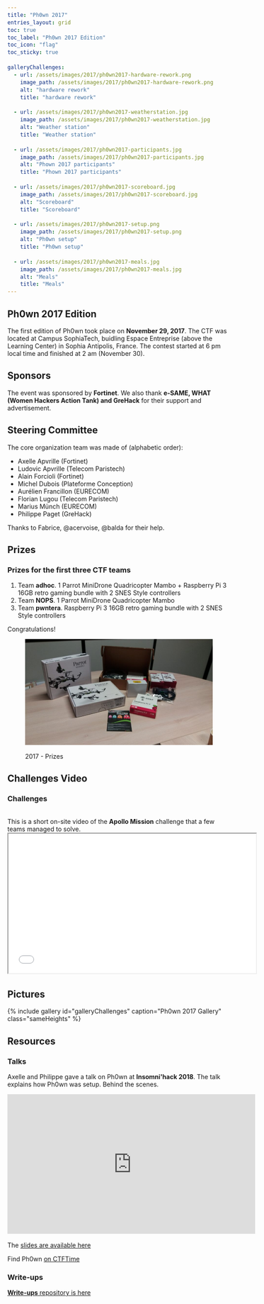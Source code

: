 ```yaml
---
title: "Ph0wn 2017"
entries_layout: grid
toc: true
toc_label: "Ph0wn 2017 Edition"
toc_icon: "flag"
toc_sticky: true

galleryChallenges:
  - url: /assets/images/2017/ph0wn2017-hardware-rework.png
    image_path: /assets/images/2017/ph0wn2017-hardware-rework.png
    alt: "hardware rework"
    title: "hardware rework"
  
  - url: /assets/images/2017/ph0wn2017-weatherstation.jpg
    image_path: /assets/images/2017/ph0wn2017-weatherstation.jpg
    alt: "Weather station"
    title: "Weather station"
  
  - url: /assets/images/2017/ph0wn2017-participants.jpg
    image_path: /assets/images/2017/ph0wn2017-participants.jpg
    alt: "Phown 2017 participants"
    title: "Phown 2017 participants"
  
  - url: /assets/images/2017/ph0wn2017-scoreboard.jpg
    image_path: /assets/images/2017/ph0wn2017-scoreboard.jpg
    alt: "Scoreboard"
    title: "Scoreboard"

  - url: /assets/images/2017/ph0wn2017-setup.png
    image_path: /assets/images/2017/ph0wn2017-setup.png
    alt: "Ph0wn setup"
    title: "Ph0wn setup"

  - url: /assets/images/2017/ph0wn2017-meals.jpg
    image_path: /assets/images/2017/ph0wn2017-meals.jpg
    alt: "Meals"
    title: "Meals"
---
```



## Ph0wn 2017 Edition
<p>
  The first edition of Ph0wn took place on <b>November 29, 2017</b>. The CTF was located at Campus SophiaTech, buidling Espace Entreprise (above the Learning Center) in Sophia Antipolis, France. The contest started at 6 pm local time and finished at 2 am (November 30).
</p>

## Sponsors
<p>
  The event	was sponsored by <b>Fortinet</b>. We also thank <b>e-SAME, WHAT (Women Hackers Action Tank) and GreHack</b> for their support and advertisement.
</p>

## Steering Committee
<p>
  The core organization team was made of (alphabetic order):
</p>
<ul>
  <li>Axelle Apvrille (Fortinet)</li>
  <li>Ludovic Apvrille (Telecom Paristech)</li>
  <li>Alain Forcioli (Fortinet)</li>
  <li>Michel Dubois (Plateforme Conception)</li>
  <li>Aur&eacute;lien Francillon (EURECOM)</li>
  <li>Florian Lugou (Telecom Paristech)</li>
  <li>Marius M&uuml;nch (EURECOM)</li>
  <li>Philippe Paget (GreHack)</li>
</ul>
Thanks to Fabrice, @acervoise, @balda for their help.


## Prizes



<!-- prizes -->
    
<h3>Prizes for the first three CTF teams</h3>

<ol>
<li>Team <b>adhoc</b>. 1 Parrot MiniDrone Quadricopter Mambo + Raspberry Pi 3 16GB retro gaming bundle with 2 SNES Style controllers</li>
<li>Team <b>NOPS</b>.  1 Parrot MiniDrone Quadricopter Mambo</li>
<li>Team <b>pwntera</b>. Raspberry Pi 3 16GB retro gaming bundle with 2 SNES Style controllers</li>
</ol>

Congratulations!

<figure class="align-center">
    <a href="/assets/images/2017/ph0wn2017-prizes.jpg" class="image-popup" title="Winners Prizes">
      <img src="/assets/images/2017/ph0wn2017-prizes.jpg" alt="Prizes - 2017">
    </a>
    <figcaption>
    <p class="text-center">
      2017 - Prizes
    </p>
  </figcaption>
</figure>


## Challenges Video


<h3>Challenges</h3>
<br>
This is a short on-site video of the <b>Apollo Mission</b> challenge that a few teams managed to solve.
<br>

<iframe src="/assets/videos/ph0wn-apollo.mp4" width="560" height="315" allowfullscreen="allowfullscreen"></iframe>


## Pictures

  {% include gallery id="galleryChallenges" caption="Ph0wn 2017 Gallery" class="sameHeights" %}

## Resources

### Talks
Axelle and Philippe gave a talk on Ph0wn at <b>Insomni'hack 2018</b>. The talk explains how Ph0wn was setup. Behind the scenes.

<iframe src="https://www.youtube.com/embed/aWN016UNmIY" width="560" height="315" frameborder="0" allowfullscreen="allowfullscreen"></iframe>

The <a href="https://fortiguard.com/events/2159/insomnihack-2018-ph0wn-smart-devices-ctf-behind-the-scenes">slides are available here</a>

Find Ph0wn <a href="https://ctftime.org/event/521">on CTFTime</a>

### Write-ups
<a href="https://github.com/cryptax/write-ups-2017/tree/master/ph0wn-ctf-2017"><b>Write-ups</b> repository is here</a>



